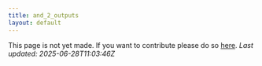 ```yaml
---
title: and_2_outputs
layout: default
---
```


This page is not yet made. If you want to contribute please do so [here](https://github.com/CrazyH2/Bigstone/blob/wiki/components/and_2_outputs.md).
_Last updated: 2025-06-28T11:03:46Z_
